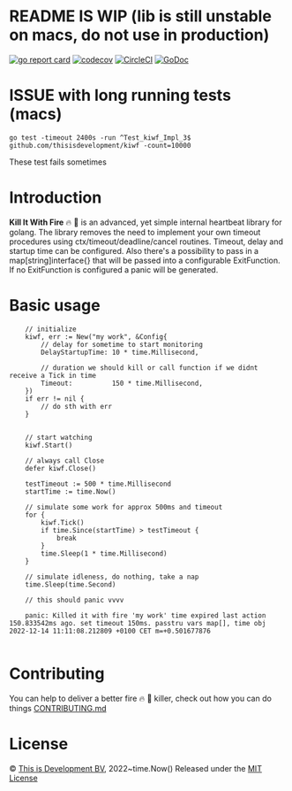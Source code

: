 # README IS WIP (lib is still unstable on macs, do not use in production)
[![go report card](https://goreportcard.com/badge/github.com/thisisdevelopment/kiwf "go report card")](https://goreportcard.com/report/github.com/thisisdevelopment/kiwf)
[![codecov](https://codecov.io/gh/thisisdevelopment/kiwf/branch/master/graph/badge.svg)](https://codecov.io/gh/thisisdevelopment/kiwf)
[![CircleCI](https://circleci.com/gh/thisisdevelopment/kiwf.svg?style=svg)](https://circleci.com/gh/thisisdevelopment/kiwf)
[![GoDoc](https://godoc.org/github.com/thisisdevelopment/kiwf?status.svg)](https://godoc.org/github.com/thisisdevelopment/kiwf)


# ISSUE with long running tests (macs)
```
go test -timeout 2400s -run ^Test_kiwf_Impl_3$ github.com/thisisdevelopment/kiwf -count=10000
```
These test fails sometimes


# Introduction
**Kill It With Fire** 🔥 🔫 is an advanced, yet simple internal heartbeat library for golang. The library removes the need to implement your own timeout procedures using ctx/timeout/deadline/cancel routines. Timeout, delay and startup time can be configured. Also there's a possibility to pass in a map[string]interface{} that will be passed into a configurable ExitFunction. If no ExitFunction is configured a panic will be generated.

# Basic usage 
```
    // initialize 
    kiwf, err := New("my work", &Config{
        // delay for sometime to start monitoring
		DelayStartupTime: 10 * time.Millisecond,

        // duration we should kill or call function if we didnt receive a Tick in time
		Timeout:          150 * time.Millisecond,
	})
	if err != nil {
		// do sth with err
	}


    // start watching 
	kiwf.Start()

    // always call Close
	defer kiwf.Close()

    testTimeout := 500 * time.Millisecond
	startTime := time.Now()

    // simulate some work for approx 500ms and timeout
	for {
		kiwf.Tick()
		if time.Since(startTime) > testTimeout {
			break
		}
		time.Sleep(1 * time.Millisecond)
	}

    // simulate idleness, do nothing, take a nap
    time.Sleep(time.Second)

    // this should panic vvvv

    panic: Killed it with fire 'my work' time expired last action 150.833542ms ago. set timeout 150ms. passtru vars map[], time obj 2022-12-14 11:11:08.212809 +0100 CET m=+0.501677876


```


# Contributing 
You can help to deliver a better fire 🔥 🔫  killer, check out how you can do things [CONTRIBUTING.md](CONTRIBUTING.md)

# License 
© [This is Development BV](https://www.thisisdevelopment.nl), 2022~time.Now()
Released under the [MIT License](https://github.com/thisisdevelopment/fanunmarshal/blob/master/LICENSE)